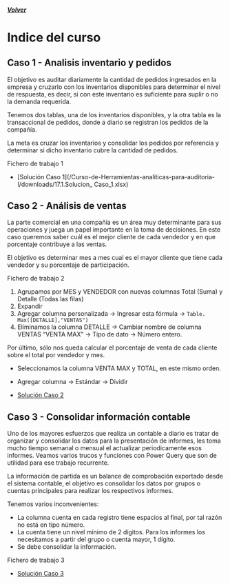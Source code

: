 ##### [Volver](/Curso-de-Herramientas-analiticas-para-auditoria-I/pages/Indice_curso.html)
<script src="https://kit.fontawesome.com/065728df02.js" crossorigin="anonymous"></script>
# Indice del curso


## Caso 1 - Analisis inventario y pedidos
El objetivo es auditar diariamente la cantidad de pedidos ingresados en la empresa y cruzarlo con los inventarios disponibles para determinar el nivel de respuesta, es decir, si con este inventario es suficiente para suplir o no la demanda requerida.

Tenemos dos tablas, una de los inventarios disponibles, y la otra tabla es la transaccional de pedidos, donde a diario se registran los pedidos de la compañía.

La meta es cruzar los inventarios y consolidar los pedidos por referencia y determinar si dicho inventario cubre la cantidad de pedidos.

Fichero de trabajo 1 <a href="/Curso-de-Herramientas-analiticas-para-auditoria-I/downloads/17.1.Caso_1.xlsx"><i class="fas fa-file-excel"></i> </a>

*  [Solución Caso 1](/Curso-de-Herramientas-analiticas-para-auditoria-I/downloads/17.1.Solucion_ Caso_1.xlsx)


## Caso 2 - Análisis de ventas

La parte comercial en una compañía es un área muy determinante para sus operaciones y juega un papel importante en la toma de decisiones. En este caso queremos saber cuál es el mejor cliente de cada vendedor y en que porcentaje contribuye a las ventas.

El objetivo es determinar mes a mes cual es el mayor cliente que tiene cada vendedor y su porcentaje de participación.

Fichero de trabajo  2 <a href="/Curso-de-Herramientas-analiticas-para-auditoria-I/downloads/17.2.Caso_2.xlsx"><i class="fas fa-file-excel"></i> </a> 

1. Agrupamos por MES y VENDEDOR con nuevas columnas Total (Suma) y Detalle (Todas las filas)
2. Expandir
3. Agregar columna personalizada -> Ingresar esta fórmula -> `Table. Max([DETALLE],"VENTAS")`
4. Eliminamos la columna DETALLE -> Cambiar nombre de columna VENTAS “VENTA MAX” -> Tipo de dato -> Número entero.

Por último, sólo nos queda calcular el porcentaje de venta de cada cliente sobre el total por vendedor y mes.

* Seleccionamos la columna VENTA MAX y TOTAL, en este mismo orden.
* Agregar columna -> Estándar -> Dividir


*  [Solución Caso 2](/Curso-de-Herramientas-analiticas-para-auditoria-I/downloads/17.2.Solucion_Caso_2.xlsx)


## Caso 3 - Consolidar información contable

Uno de los mayores esfuerzos que realiza un contable a diario es tratar de organizar y consolidar los datos para la presentación de informes, les toma mucho tiempo semanal o mensual el actualizar periodicamente esos informes. Veamos varios trucos y funciones con Power Query que son de utilidad para ese trabajo recurrente.


La información de partida es un balance de comprobación exportado desde el sistema contable, el objetivo es consolidar los datos por grupos o cuentas principales para realizar los respectivos informes.

Tenemos varios inconvenientes:
* La columna cuenta en cada registro tiene espacios al final, por tal razón no está en tipo número.
* La cuenta tiene un nivel mínimo de 2 dígitos. Para los informes los necesitamos a partir del grupo o cuenta mayor, 1 dígito.
* Se debe consolidar la información.

Fichero de trabajo 3 <a href="/Curso-de-Herramientas-analiticas-para-auditoria-I/downloads/17.3.Caso_3.xlsx"><i class="fas fa-file-excel"></i> </a>

*  [Solución Caso 3](/Curso-de-Herramientas-analiticas-para-auditoria-I/downloads/17.3.Solucion_Caso_3.xlsx)
